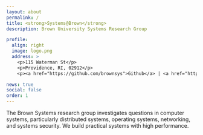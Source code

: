 ```yaml
---
layout: about
permalink: /
title: <strong>Systems@Brown</strong>
description: Brown University Systems Research Group

profile:
  align: right
  image: logo.png
  address: >
    <p>115 Waterman St</p>
    <p>Providence, RI, 02912</p>
    <p><a href="https://github.com/brownsys">Github</a> | <a href="https://twitter.com/brownsystems">Twitter</a></p>

news: true
social: false
order: 1
---
```


The Brown Systems research group investigates questions in computer
systems, particularly distributed systems, operating systems,
networking, and systems security. We build practical systems with high
performance.
